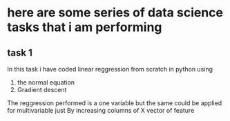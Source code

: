 # here are some series of data science tasks that i am performing 
## task 1 
In this task i have coded linear reggression from scratch in python using 
1) the normal equation 
2) Gradient descent

The reggression performed is a one variable but the same could be applied for multivariable just By increasing columns of X vector of feature
